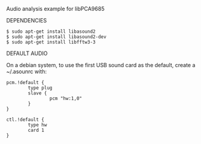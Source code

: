 Audio analysis example for libPCA9685

DEPENDENCIES

```
$ sudo apt-get install libasound2
$ sudo apt-get install libasound2-dev
$ sudo apt-get install libfftw3-3
```

DEFAULT AUDIO

On a debian system, to use the first USB sound card as the default,
create a ~/.asounrc with:
```
pcm.!default {
        type plug
        slave {
                pcm "hw:1,0"
        }
}

ctl.!default {
        type hw
        card 1
}
```
